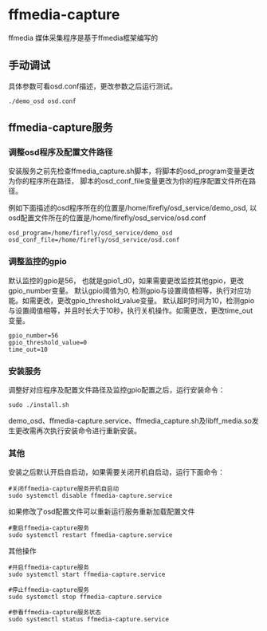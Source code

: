# ffmedia-capture

ffmedia 媒体采集程序是基于ffmedia框架编写的

## 手动调试
具体参数可看osd.conf描述，更改参数之后运行测试。

```
./demo_osd osd.conf

```

## ffmedia-capture服务

### 调整osd程序及配置文件路径
安装服务之前先检查ffmedia_capture.sh脚本，将脚本的osd_program变量更改为你的程序所在路径，
脚本的osd_conf_file变量更改为你的程序配置文件所在路径。

例如下面描述的osd程序所在的位置是/home/firefly/osd_service/demo_osd, 以osd配置文件所在的位置是/home/firefly/osd_service/osd.conf

```
osd_program=/home/firefly/osd_service/demo_osd
osd_conf_file=/home/firefly/osd_service/osd.conf

```

### 调整监控的gpio
默认监控的gpio是56， 也就是gpio1_d0，如果需要更改监控其他gpio，更改gpio_number变量。
默认gpio阈值为0, 检测gpio与设置阈值相等，执行对应功能。如需更改，更改gpio_threshold_value变量。
默认超时时间为10，检测gpio与设置阈值相等，并且时长大于10秒，执行关机操作。如需更改，更改time_out变量。


```
gpio_number=56
gpio_threshold_value=0
time_out=10
```

### 安装服务
调整好对应程序及配置文件路径及监控gpio配置之后，运行安装命令：

```
sudo ./install.sh
```
demo_osd、ffmedia-capture.service、ffmedia_capture.sh及libff_media.so发生更改需再次执行安装命令进行重新安装。

### 其他

安装之后默认开启自启动，如果需要关闭开机自启动，运行下面命令：

```
#关闭ffmedia-capture服务开机自启动
sudo systemctl disable ffmedia-capture.service
```

如果修改了osd配置文件可以重新运行服务重新加载配置文件

```
#重启ffmedia-capture服务
sudo systemctl restart ffmedia-capture.service
```


其他操作

```
#开启ffmedia-capture服务
sudo systemctl start ffmedia-capture.service

#停止ffmedia-capture服务
sudo systemctl stop ffmedia-capture.service

#参看ffmedia-capture服务状态
sudo systemctl status ffmedia-capture.service

```


